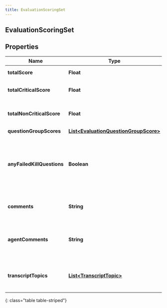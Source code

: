 ```yaml
---
title: EvaluationScoringSet
---
```

## EvaluationScoringSet


## Properties

| Name | Type | Description | Notes |
| ------------ | ------------- | ------------- | ------------- |
| **totalScore** | <!----><!---->**Float**<!----> | Score of all questions |  [optional] |
| **totalCriticalScore** | <!----><!---->**Float**<!----> | Score of only the critical questions |  [optional] |
| **totalNonCriticalScore** | <!----><!---->**Float**<!----> | Score of only the non-critical questions |  [optional] |
| **questionGroupScores** | <!----><!---->[**List&lt;EvaluationQuestionGroupScore&gt;**](EvaluationQuestionGroupScore.html)<!----> |  |  [optional] |
| **anyFailedKillQuestions** | <!----><!---->**Boolean**<!----> | Indicates that at least one fatal question was answered without having the highest score available for the question |  [optional] |
| **comments** | <!----><!---->**String**<!----> | Overall comments from the evaluator |  [optional] |
| **agentComments** | <!----><!---->**String**<!----> | Comments from the agent while reviewing evaluation results |  [optional] |
| **transcriptTopics** | <!----><!---->[**List&lt;TranscriptTopic&gt;**](TranscriptTopic.html)<!----> | List of topics found within the conversation's transcripts |  [optional] |
{: class="table table-striped"}



